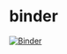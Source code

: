 # binder
[![Binder](https://mybinder.org/badge_logo.svg)](https://mybinder.org/v2/gh/neothology/binder/HEAD)
